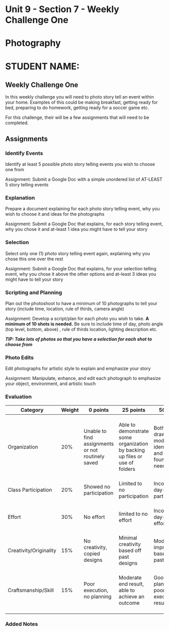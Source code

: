 # Unit 9 - Section 7 - Weekly Challenge One

# Photography

# STUDENT NAME:

## Weekly Challenge One

In this weekly challenge you will need to photo story tell an event within your home. Examples of this could be making breakfast, getting ready for bed, preparing to do homework, getting ready for a soccer game etc.

For this challenge, their will be a few assignments that will need to be completed.

## Assignments

### Identify Events
Identify at least 5 possible photo story telling events you wish to choose one from

Assignment: Submit a Google Doc with a simple unordered list of AT-LEAST 5 story telling events

### Explanation
Prepare a document explaining for each photo story telling event, why you wish to choose it and ideas for the photographs

Assignment: Submit a Google Doc that explains, for each story telling event, why you chose it and at-least 1 idea you might have to tell your story

### Selection
Select only one (1) photo story telling event again, explaining why you chose this one over the rest

Assignment: Submit a Google Doc that explains, for your selection telling event, why you chose it above the other options and at-least 3 ideas you might have to tell your story

### Scripting and Planning
Plan out the photoshoot to have a minimum of 10 photographs to tell your story (include time, location, rule of thirds, camera angle)

Assignment: Develop a script/plan for each photo you wish to take. **A minimum of 10 shots is needed.** Be sure to include time of day, photo angle (top level, bottom, above) , rule of thirds location, lighting description etc.

***TIP: Take lots of photos so that you have a selection for each shot to choose from***

### Photo Edits
Edit photographs for artistic style to explain and emphasize your story

Assignment: Manipulate, enhance, and edit each photograph to emphasize your object, environment, and artistic touch

### Evaluation
| Category | Weight | 0 points  | 25 points | 50 points | 75 points | 100 points |
| ------------- | ------------- | ------------- | ------------- | ------------- | ------------- | ------------- |
| Organization | 20% | Unable to find assignments or not routinely saved | Able to demonstrate some organization by backing up files or use of folders | Both drawings and models are identifiable and can be found if needed | All drawings are in a folder and models organized by folders in Google Drive | All drawings are in a folder labeled correctly and models organized by folders in Google Drive labeled correctly |
| Class Participation | 20% | Showed no participation | Limited to no participation | Inconsistent day-to-day participation | Participated only when needed  | Engaged daily and actively participated |
| Effort | 30% | No effort | limited to no effort | Inconsistent day-to-day effort | Showed effort only when needed or routinely directed | Continuous day-to-day effort with or without direction |
| Creativity/Originality | 15% | No creativity, copied designs | Minimal creativity based off past designs | Moderate improvements based off past designs | Complete overhaul of past or found designs | Completely new idea/design |
| Craftsmanship/Skill | 15% | Poor execution, no planning | Moderate end result, able to achieve an outcome | Good planning but poorly executed end result | Good planning and good end result although not what had been designed or communicated | Great planning & execution able to achieve what had been designed or communicated |

### Added Notes
